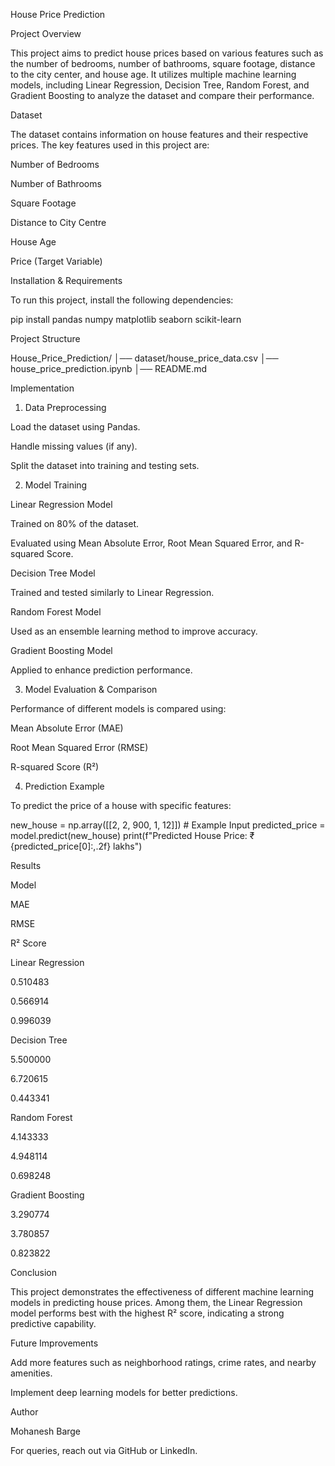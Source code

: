 House Price Prediction

Project Overview

This project aims to predict house prices based on various features such as the number of bedrooms, number of bathrooms, square footage, distance to the city center, and house age. It utilizes multiple machine learning models, including Linear Regression, Decision Tree, Random Forest, and Gradient Boosting to analyze the dataset and compare their performance.

Dataset

The dataset contains information on house features and their respective prices. The key features used in this project are:

Number of Bedrooms

Number of Bathrooms

Square Footage

Distance to City Centre

House Age

Price (Target Variable)

Installation & Requirements

To run this project, install the following dependencies:

pip install pandas numpy matplotlib seaborn scikit-learn

Project Structure

House_Price_Prediction/
│── dataset/house_price_data.csv
│── house_price_prediction.ipynb
│── README.md

Implementation

1. Data Preprocessing

Load the dataset using Pandas.

Handle missing values (if any).

Split the dataset into training and testing sets.

2. Model Training

Linear Regression Model

Trained on 80% of the dataset.

Evaluated using Mean Absolute Error, Root Mean Squared Error, and R-squared Score.

Decision Tree Model

Trained and tested similarly to Linear Regression.

Random Forest Model

Used as an ensemble learning method to improve accuracy.

Gradient Boosting Model

Applied to enhance prediction performance.

3. Model Evaluation & Comparison

Performance of different models is compared using:

Mean Absolute Error (MAE)

Root Mean Squared Error (RMSE)

R-squared Score (R²)

4. Prediction Example

To predict the price of a house with specific features:

new_house = np.array([[2, 2, 900, 1, 12]])  # Example Input
predicted_price = model.predict(new_house)
print(f"Predicted House Price: ₹{predicted_price[0]:,.2f} lakhs")

Results

Model

MAE

RMSE

R² Score

Linear Regression

0.510483

0.566914

0.996039

Decision Tree

5.500000

6.720615

0.443341

Random Forest

4.143333

4.948114

0.698248

Gradient Boosting

3.290774

3.780857

0.823822

Conclusion

This project demonstrates the effectiveness of different machine learning models in predicting house prices. Among them, the Linear Regression model performs best with the highest R² score, indicating a strong predictive capability.

Future Improvements

Add more features such as neighborhood ratings, crime rates, and nearby amenities.

Implement deep learning models for better predictions.

Author

Mohanesh Barge

For queries, reach out via GitHub or LinkedIn.


